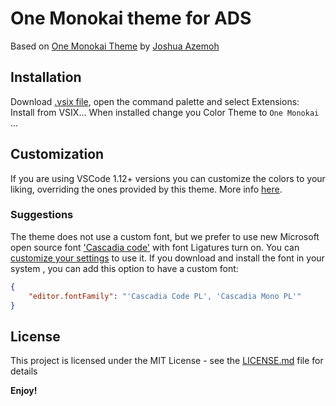 # One Monokai theme for ADS

Based on [One Monokai Theme](https://github.com/azemoh/vscode-one-monokai) by [Joshua Azemoh](https://github.com/azemoh)

## Installation

Download [.vsix file](https://github.com/fmir864/one-monokai-ads/releases/download/v0.0.1/one-monokai-ads-0.0.1.vsix), open the command palette and select Extensions: Install from VSIX...
When installed change you Color Theme to `One Monokai` ...

## Customization

If you are using VSCode 1.12+ versions you can customize the colors to your liking, overriding the ones provided by this theme. More info [here](https://code.visualstudio.com/docs/getstarted/theme-color-reference).

### Suggestions

The theme does not use a custom font, but we prefer to use new Microsoft open source font ['Cascadia code'](https://github.com/microsoft/cascadia-code) with font Ligatures turn on. You can [customize your settings](https://code.visualstudio.com/docs/getstarted/settings) to use it.
If you download and install  the font in your system , you can add this option to have a custom font:

```json
{
    "editor.fontFamily": "'Cascadia Code PL', 'Cascadia Mono PL'"
}
```

## License

This project is licensed under the MIT License - see the [LICENSE.md](https://github.com/fmir864/one-monokai-ads/blob/main/LICENSE) file for details

**Enjoy!**
